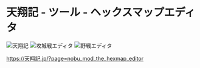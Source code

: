 # 天翔記 - ツール - ヘックスマップエディタ

![天翔記](https://img.shields.io/badge/天翔記-with_PK-6479ff.svg)
![攻城戦エディタ](https://img.shields.io/badge/CastleEditor-1.0.2.0-6479ff.svg)
![野戦エディタ](https://img.shields.io/badge/FieldEditor-1.0.0.8-6479ff.svg)

https://天翔記.jp/?page=nobu_mod_the_hexmap_editor